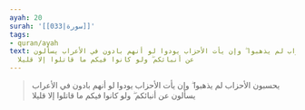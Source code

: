 ```yaml
---
ayah: 20
surah: '[[033|سورة]]'
tags:
- quran/ayah
text: يحسبون الأحزاب لم يذهبوا ۖ وإن يأت الأحزاب يودوا لو أنهم بادون في الأعراب يسألون
  عن أنبائكم ۖ ولو كانوا فيكم ما قاتلوا إلا قليلا
---
```

> يحسبون الأحزاب لم يذهبوا ۖ وإن يأت الأحزاب يودوا لو أنهم بادون في الأعراب يسألون عن أنبائكم ۖ ولو كانوا فيكم ما قاتلوا إلا قليلا
